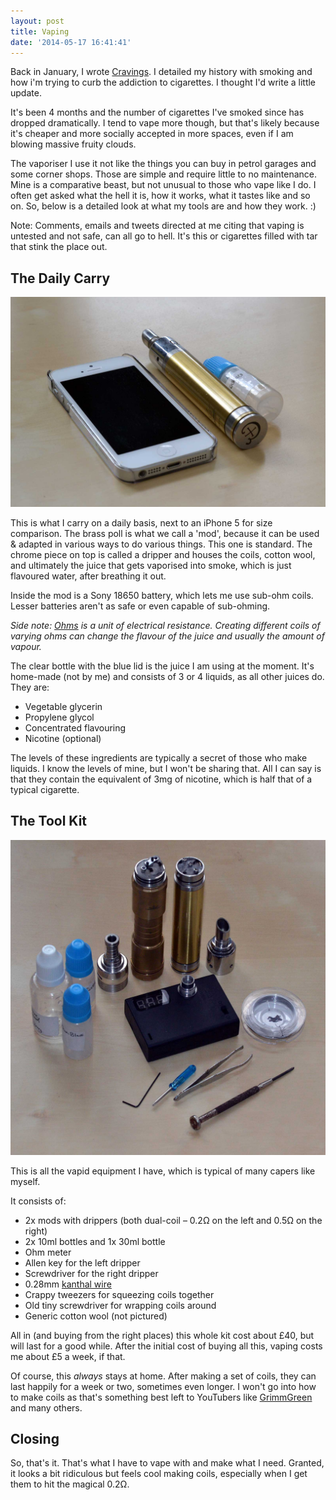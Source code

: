 ```yaml
---
layout: post
title: Vaping
date: '2014-05-17 16:41:41'
---
```


Back in January, I wrote [Cravings](http://pad.gs/2014/01/06/cravings/). I detailed my history with smoking and how i'm trying to curb the addiction to cigarettes. I thought I'd write a little update.

It's been 4 months and the number of cigarettes I've smoked since has dropped dramatically. I tend to vape more though, but that's likely because it's cheaper and more socially accepted in more spaces, even if I am blowing massive fruity clouds.

The vaporiser I use it not like the things you can buy in petrol garages and some corner shops. Those are simple and require little to no maintenance. Mine is a comparative beast, but not unusual to those who vape like I do. I often get asked what the hell it is, how it works, what it tastes like and so on. So, below is a detailed look at what my tools are and how they work. :)

Note: Comments, emails and tweets directed at me citing that vaping is untested and not safe, can all go to hell. It's this or cigarettes filled with tar that stink the place out.

## The Daily Carry

![Vaporiser with iPhone for size comparison](/images/vape-pocket.jpg)

This is what I carry on a daily basis, next to an iPhone 5 for size comparison. The brass poll is what we call a 'mod', because it can be used & adapted in various ways to do various things. This one is standard. The chrome piece on top is called a dripper and houses the coils, cotton wool, and ultimately the juice that gets vaporised into smoke, which is just flavoured water, after breathing it out.

Inside the mod is a Sony 18650 battery, which lets me use sub-ohm coils. Lesser batteries aren't as safe or even capable of sub-ohming.

*Side note: [Ohms](http://en.wikipedia.org/wiki/Ohm) is a unit of electrical resistance. Creating different coils of varying ohms can change the flavour of the juice and usually the amount of vapour.*

The clear bottle with the blue lid is the juice I am using at the moment. It's home-made (not by me) and consists of 3 or 4 liquids, as all other juices do. They are:

* Vegetable glycerin
* Propylene glycol
* Concentrated flavouring
* Nicotine (optional)

The levels of these ingredients are typically a secret of those who make liquids. I know the levels of mine, but I won't be sharing that. All I can say is that they contain the equivalent of 3mg of nicotine, which is half that of a typical cigarette.

## The Tool Kit

![Vaping tool kit](/images/vape-tools.jpg)

This is all the vapid equipment I have, which is typical of many capers like myself.

It consists of:

* 2x mods with drippers (both dual-coil – 0.2Ω on the left and 0.5Ω on the right)
* 2x 10ml bottles and 1x 30ml bottle
* Ohm meter
* Allen key for the left dripper
* Screwdriver for the right dripper
* 0.28mm [kanthal wire](http://en.wikipedia.org/wiki/Kanthal)
* Crappy tweezers for squeezing coils together
* Old tiny screwdriver for wrapping coils around
* Generic cotton wool (not pictured)

All in (and buying from the right places) this whole kit cost about £40, but will last for a good while. After the initial cost of buying all this, vaping costs me about £5 a week, if that.

Of course, this *always* stays at home. After making a set of coils, they can last happily for a week or two, sometimes even longer. I won't go into how to make coils as that's something best left to YouTubers like [GrimmGreen](https://www.youtube.com/user/GrimmGreen) and many others.

## Closing

So, that's it. That's what I have to vape with and make what I need. Granted, it looks a bit ridiculous but feels cool making coils, especially when I get them to hit the magical 0.2Ω.